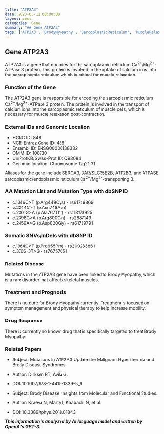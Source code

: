 ```yaml
---
title: "ATP2A3"
date: 2023-05-12 00:00:00
layout: post
categories: Gene
summary: "## Gene ATP2A3"
tags: ['ATP2A3', 'BrodyMyopathy', 'SarcoplasmicReticulum', 'MuscleRelaxation', 'Mutation', 'SymptomManagement', 'PhysicalTherapy', 'RareDisease']
---
```


## Gene ATP2A3
ATP2A3 is a gene that encodes for the sarcoplasmic reticulum Ca<sup>2+</sup>/Mg<sup>2+</sup>-ATPase 3 protein. This protein is involved in the uptake of calcium ions into the sarcoplasmic reticulum which is critical for muscle relaxation.

### Function of the Gene
The ATP2A3 gene is responsible for encoding the sarcoplasmic reticulum Ca<sup>2+</sup>/Mg<sup>2+</sup>-ATPase 3 protein. The protein is involved in the transport of calcium ions into the sarcoplasmic reticulum of muscle cells, which is necessary for muscle relaxation post-contraction.

### External IDs and Genomic Location
- HGNC ID: 848
- NCBI Entrez Gene ID: 488
- Ensembl ID: ENSG00000138382
- OMIM ID: 108730
- UniProtKB/Swiss-Prot ID: Q93084
- Genomic location: Chromosome 12q21.31

Aliases for the gene include SERCA3, DAR/SLC35E2B, ATP2B3, and ATPASE sarcoplasmic/endoplasmic reticulum Ca<sup>2+</sup>/Mg<sup>2+</sup>-transporting 3.

### AA Mutation List and Mutation Type with dbSNP ID
- c.1346C>T (p.Arg449Cys) - rs61749869
- c.2244C>T (p.Asn748Asn)
- c.2301G>A (p.Ala767Thr) - rs113173925
- c.2398G>A (p.Arg800Gln) - rs2887149
- c.2459A>G (p.Asp820Gly) - rs61739791

### Somatic SNVs/InDels with dbSNP ID
- c.1964C>T (p.Pro655Pro) - rs200233861 
- c.3766-3T>G - rs76757051 

### Related Disease
Mutations in the ATP2A3 gene have been linked to Brody Myopathy, which is a rare disorder that affects skeletal muscles.

### Treatment and Prognosis
There is no cure for Brody Myopathy currently. Treatment is focused on symptom management and physical therapy to help increase mobility.

### Drug Response
There is currently no known drug that is specifically targeted to treat Brody Myopathy.

### Related Papers
- Subject: Mutations in ATP2A3 Update the Malignant Hyperthermia and Brody Disease Syndromes.
- Author: Dirksen RT, Avila G.
- DOI: 10.1007/978-1-4419-1339-5_9

- Subject: Brody Disease: Insights from Molecular and Functional Studies.
- Author: Kraeva N, Marty I, Kaabachi N, et al.
- DOI: 10.3389/fphys.2018.01843

**_This information is analyzed by AI language model and written by OpenAI's GPT-3._**